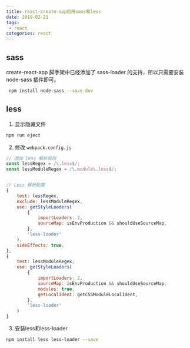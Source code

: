 ```yaml
---
title: react-create-app启用sass和less
date: 2019-02-21
tags:
 - react      
categories: react
---
```


## sass

create-react-app 脚手架中已经添加了 sass-loader 的支持，所以只需要安装 node-sass 插件即可。

```bash
 npm install node-sass --save-dev
```

## less

1. 显示隐藏文件

```bash
npm run eject
```

2. 修改 `webpack.config.js`

```js
// 添加 less 解析规则
const lessRegex = /\.less$/;
const lessModuleRegex = /\.module\.less$/;


// Less 解析配置
{
    test: lessRegex,
    exclude: lessModuleRegex,
    use: getStyleLoaders(
        {
            importLoaders: 2,
            sourceMap: isEnvProduction && shouldUseSourceMap,
        },
        'less-loader'
    ),
    sideEffects: true,
},
{
    test: lessModuleRegex,
    use: getStyleLoaders(
        {
            importLoaders: 2,
            sourceMap: isEnvProduction && shouldUseSourceMap,
            modules: true,
            getLocalIdent: getCSSModuleLocalIdent,
        },
        'less-loader'
    )
}
```

3. 安装less和less-loader

```bash
npm install less less-loader --save
```